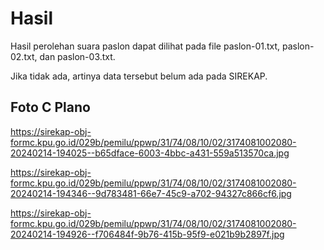 # Hasil

Hasil perolehan suara paslon dapat dilihat pada file paslon-01.txt, paslon-02.txt, dan paslon-03.txt.

Jika tidak ada, artinya data tersebut belum ada pada SIREKAP.

## Foto C Plano

https://sirekap-obj-formc.kpu.go.id/029b/pemilu/ppwp/31/74/08/10/02/3174081002080-20240214-194025--b65dface-6003-4bbc-a431-559a513570ca.jpg

https://sirekap-obj-formc.kpu.go.id/029b/pemilu/ppwp/31/74/08/10/02/3174081002080-20240214-194346--9d783481-66e7-45c9-a702-94327c866cf6.jpg

https://sirekap-obj-formc.kpu.go.id/029b/pemilu/ppwp/31/74/08/10/02/3174081002080-20240214-194926--f706484f-9b76-415b-95f9-e021b9b2897f.jpg
